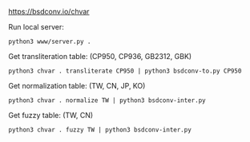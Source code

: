 https://bsdconv.io/chvar

Run local server:
```
python3 www/server.py .
```

Get transliteration table: (CP950, CP936, GB2312, GBK)
```
python3 chvar . transliterate CP950 | python3 bsdconv-to.py CP950
```


Get normalization table: (TW, CN, JP, KO)
```
python3 chvar . normalize TW | python3 bsdconv-inter.py
```


Get fuzzy table: (TW, CN)
```
python3 chvar . fuzzy TW | python3 bsdconv-inter.py
```
